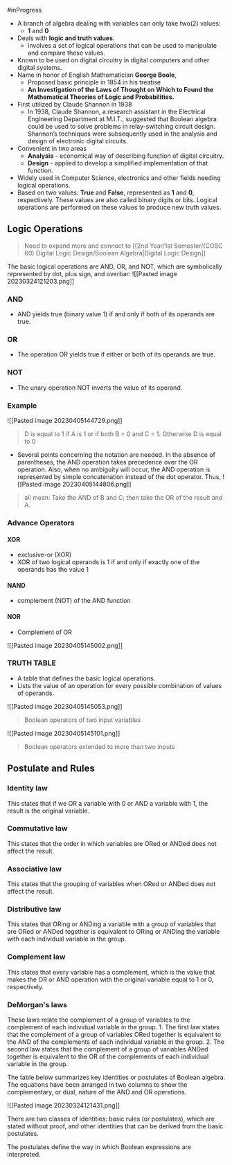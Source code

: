 #inProgress 
- A branch of algebra dealing with variables can only take two(2) values:
	- **1** and **0**
- Deals with **logic and truth values**.
	- involves a set of logical operations that can be used to manipulate and compare these values.
- Known to be used on digital circuitry in digital computers and other digital systems.
- Name in honor of English Mathematician **George Boole**,
	- Proposed basic principle in 1854 in his treatise
	- **An Investigation of the Laws of Thought on Which to Found the Mathematical Theories of Logic and Probabilities.**
- First utilized by Claude Shannon in 1938
	- In 1938, Claude Shannon, a research assistant in the Electrical Engineering Department at M.I.T., suggested that Boolean algebra could be used to solve problems in relay-switching circuit design. Shannon’s techniques were subsequently used in the analysis and design of electronic digital circuits.
- Convenient in two areas
	- **Analysis** - economical way of describing function of digital circuitry.
	- **Design** -  applied to develop a simplified implementation of that function.
- Widely used in Computer Science, electronics and other fields needing logical operations.
- Based on two values: **True** and **False**, represented as **1** and **0**, respectively. These values are also called binary digits or bits. Logical operations are performed on these values to produce new truth values.

## Logic Operations
> Need to expand more and connect to [[2nd Year/1st Semester/(COSC 60) Digital Logic Design/Boolean Algebra|Digital Logic Design]]

The basic logical operations are AND, OR, and NOT, which are symbolically represented by dot, plus sign, and overbar:
![[Pasted image 20230324121203.png]]

### AND
- AND yields true (binary value 1) if and only if both of its operands are
true. 

### OR
- The operation OR yields true if either or both of its operands are true. 

### NOT
- The unary operation NOT inverts the value of its operand.

### Example
![[Pasted image 20230405144729.png]]
>D is equal to 1 if A is 1 or if both B = 0 and C = 1. Otherwise D is equal to 0

- Several points concerning the notation are needed. In the absence of parentheses, the AND operation takes precedence over the OR operation. Also, when no ambiguity will occur, the AND operation is represented by simple concatenation instead of the dot operator. Thus,
![[Pasted image 20230405144806.png]]
> all mean: Take the AND of B and C; then take the OR of the result and A.

### Advance Operators
#### XOR
-  exclusive-or (XOR)
- XOR of two logical operands is 1 if and only if exactly one of the operands has the value 1
#### NAND
-  complement (NOT) of the AND function
#### NOR
- Complement of OR

![[Pasted image 20230405145002.png]]

### TRUTH TABLE
- A table that defines the basic logical operations.
- Lists the value of an operation for every possible combination of values of
operands.

![[Pasted image 20230405145053.png]]
> Boolean operators of two input variables


![[Pasted image 20230405145101.png]]
>Boolean operators extended to more than two inputs

## Postulate and Rules
### Identity law
This states that if we OR a variable with 0 or AND a variable with 1, the result is the original variable.
### Commutative law
This states that the order in which variables are ORed or ANDed does not affect the result.

### Associative law
This states that the grouping of variables when ORed or ANDed does not affect the result.

### Distributive law
This states that ORing or ANDing a variable with a group of variables that are ORed or ANDed together is equivalent to ORing or ANDing the variable with each individual variable in the group.

### Complement law
This states that every variable has a complement, which is the value that makes the OR or AND operation with the original variable equal to 1 or 0, respectively.

### DeMorgan's laws
These laws relate the complement of a group of variables to the complement of each individual variable in the group.
	1. The first law states that the complement of a group of variables ORed together is equivalent to the AND of the complements of each individual variable in the group.
	2. The second law states that the complement of a group of variables ANDed together is equivalent to the OR of the complements of each individual variable in the group.

The table below summarizes key identities or postulates of Boolean algebra. The equations have been arranged in two columns to show the complementary, or dual, nature of the AND and OR operations.

![[Pasted image 20230324121431.png]]

There are two classes of identities: basic rules (or postulates), which are stated without proof, and other identities that can be derived from the basic postulates.

The postulates define the way in which Boolean expressions are interpreted. 